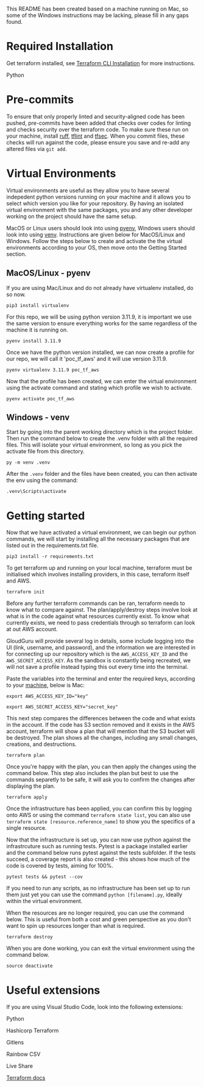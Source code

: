 This README has been created based on a machine running on Mac, so some of the Windows instructions may be lacking, please fill in any gaps found.

# Required Installation

Get terraform installed, see [Terraform CLI Installation](https://developer.hashicorp.com/terraform/tutorials/aws-get-started/install-cli#install-terraform) for more instructions.

Python

# Pre-commits

To ensure that only properly linted and security-aligned code has been pushed, pre-commits have been added that checks over codes for linting and checks security over the terraform code. To make sure these run on your machine, install [ruff](https://docs.astral.sh/ruff/installation/), [tflint](https://aquasecurity.github.io/tfsec/v0.63.1/getting-started/installation/) and [tfsec](https://aquasecurity.github.io/tfsec/v0.63.1/getting-started/installation/). When you commit files, these checks will run against the code, please ensure you save and re-add any altered files via `git add`.

# Virtual Environments

Virtual environments are useful as they allow you to have several indepedent python versions running on your machine and it allows you to select which version you like for your repository. By having an isolated virtual environment with the same packages, you and any other developer working on the project should have the same setup.

MacOS or Linux users should look into using [pyenv](https://github.com/pyenv/pyenv?tab=readme-ov-file#installation), Windows users should look into using [venv](https://packaging.python.org/en/latest/guides/installing-using-pip-and-virtual-environments/#create-and-use-virtual-environments). Instructions are given below for MacOS/Linux and Windows. Follow the steps below to create and activate the the virtual environments according to your OS, then move onto the Getting Started section.

## MacOS/Linux - pyenv

If you are using Mac/Linux and do not already have virtualenv installed, do so now.

`pip3 install virtualenv`

For this repo, we will be using python version 3.11.9, it is important we use the same version to ensure everything works for the same regardless of the machine it is running on.

`pyenv install 3.11.9`

Once we have the python version installed, we can now create a profile for our repo, we will call it 'poc_tf_aws' and it will use version 3.11.9.

`pyenv virtualenv 3.11.9 poc_tf_aws`

Now that the profile has been created, we can enter the virtual environment using the activate command and stating which profile we wish to activate.

`pyenv activate poc_tf_aws`

## Windows - venv

Start by going into the parent working directory which is the project folder. Then run the command below to create the .venv folder with all the required files. This will isolate your virtual environment, so long as you pick the activate file from this directory.

`py -m venv .venv`

After the `.venv` folder and the files have been created, you can then activate the env using the command:

`.venv\Scripts\activate`

# Getting started

Now that we have activated a virtual environment, we can begin our python commands, we will start by installing all the necessary packages that are listed out in the requirements.txt file.

`pip3 install -r requirements.txt`

To get terraform up and running on your local machine, terraform must be initialised which involves installing providers, in this case, terraform itself and AWS.

`terraform init`

Before any further terraform commands can be ran, terraform needs to know what to compare against. The plan/apply/destroy steps involve look at what is in the code against what resources currently exist. To know what currently exists, we need to pass credentials through so terraform can look at out AWS account. 

GloudGuru will provide several log in details, some include logging into the UI (link, username, and password), and the information we are interested in for connecting up our repository which is the `AWS_ACCESS_KEY_ID` and the `AWS_SECRET_ACCESS_KEY`. As the sandbox is constantly being recreated, we will not save a profile instead typing this out every time into the terminal.

Paste the variables into the terminal and enter the required keys, according to your [machine](https://docs.aws.amazon.com/cli/latest/userguide/cli-configure-envvars.html), below is Mac:

`export AWS_ACCESS_KEY_ID="key"`

`export AWS_SECRET_ACCESS_KEY="secret_key"`

This next step compares the differences between the code and what exists in the account. If the code has S3 section removed and it exists in the AWS account, terraform will show a plan that will mention that the S3 bucket will be destroyed. The plan shows all the changes, including any small changes, creations, and destructions.

`terraform plan`

Once you're happy with the plan, you can then apply the changes using the command below. This step also includes the plan but best to use the commands separetly to be safe, it will ask you to confirm the changes after displaying the plan.

`terraform apply`

Once the infrastructure has been applied, you can confirm this by logging onto AWS or using the command `terraform state list`, you can also use `terraform state [resource.reference_name]` to show you the specifics of a single resource.

Now that the infrastructure is set up, you can now use python against the infrastrcuture such as running tests. Pytest is a package installed earlier and the command below runs pytest against the tests subfolder. If the tests succeed, a coverage report is also created - this shows how much of the code is covered by tests, aiming for 100%. 

`pytest tests && pytest --cov`

If you need to run any scripts, as no infrastructure has been set up to run them just yet you can use the command `python [filename].py`, ideally within the virtual environment. 

When the resources are no longer required, you can use the command below. This is useful from both a cost and green perspective as you don't want to spin up resources longer than what is required.

`terraform destroy`

When you are done working, you can exit the virtual environment using the command below.

`source deactivate`

# Useful extensions

If you are using Visual Studio Code, look into the following extensions:

Python

Hashicorp Terraform

Gitlens

Rainbow CSV

Live Share

[Terraform docs](https://registry.terraform.io/providers/hashicorp/aws/latest/docs/resources)
